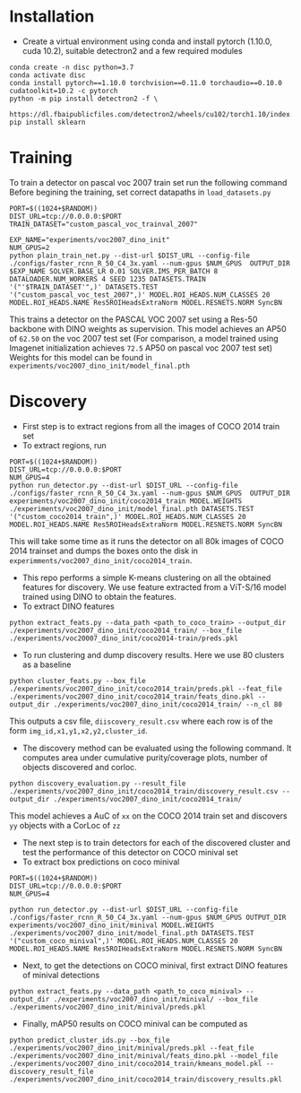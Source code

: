 # Installation
- Create a virtual environment using conda and install pytorch (1.10.0, cuda 10.2), suitable detectron2 and a few required modules
```
conda create -n disc python=3.7
conda activate disc
conda install pytorch==1.10.0 torchvision==0.11.0 torchaudio==0.10.0 cudatoolkit=10.2 -c pytorch
python -m pip install detectron2 -f \
  https://dl.fbaipublicfiles.com/detectron2/wheels/cu102/torch1.10/index.html
pip install sklearn
```

# Training
To train a detector on pascal voc 2007 train set run the following command
Before begining the training, set correct datapaths in `load_datasets.py`
```
PORT=$((1024+$RANDOM))
DIST_URL=tcp://0.0.0.0:$PORT
TRAIN_DATASET="custom_pascal_voc_trainval_2007"

EXP_NAME="experiments/voc2007_dino_init"
NUM_GPUS=2
python plain_train_net.py --dist-url $DIST_URL --config-file ./configs/faster_rcnn_R_50_C4_3x.yaml --num-gpus $NUM_GPUS  OUTPUT_DIR $EXP_NAME SOLVER.BASE_LR 0.01 SOLVER.IMS_PER_BATCH 8 DATALOADER.NUM_WORKERS 4 SEED 1235 DATASETS.TRAIN '("'$TRAIN_DATASET'",)' DATASETS.TEST '("custom_pascal_voc_test_2007",)' MODEL.ROI_HEADS.NUM_CLASSES 20 MODEL.ROI_HEADS.NAME Res5ROIHeadsExtraNorm MODEL.RESNETS.NORM SyncBN
```
This trains a detector on the PASCAL VOC 2007 set using a Res-50 backbone with DINO weights as supervision. This model achieves an AP50 of `62.50` on the voc 2007 test set (For comparison, a model trained using Imagenet initialization achieves `72.5` AP50 on pascal voc 2007 test set)
Weights for this model can be found in `experiments/voc2007_dino_init/model_final.pth`

# Discovery
- First step is to extract regions from all the images of COCO 2014 train set
- To extract regions, run
```
PORT=$((1024+$RANDOM))
DIST_URL=tcp://0.0.0.0:$PORT
NUM_GPUS=4
python run_detector.py --dist-url $DIST_URL --config-file ./configs/faster_rcnn_R_50_C4_3x.yaml --num-gpus $NUM_GPUS  OUTPUT_DIR experiments/voc2007_dino_init/coco2014_train MODEL.WEIGHTS ./experiments/voc2007_dino_init/model_final.pth DATASETS.TEST '("custom_coco2014_train",)' MODEL.ROI_HEADS.NUM_CLASSES 20 MODEL.ROI_HEADS.NAME Res5ROIHeadsExtraNorm MODEL.RESNETS.NORM SyncBN
```
This will take some time as it runs the detector on all 80k images of COCO 2014 trainset and dumps the boxes onto the disk in `experimments/voc2007_dino_init/coco2014_train`.

- This repo performs a simple K-means clustering on all the obtained features for discovery. We use feature extracted from a ViT-S/16 model trained using DINO to obtain the features.
- To extract DINO features
```
python extract_feats.py --data_path <path_to_coco_train> --output_dir ./experiments/voc2007_dino_init/coco2014_train/ --box_file ./experiments/voc20007_dino_init/coco2014-train/preds.pkl
```

- To run clustering and dump discovery results. Here we  use 80 clusters as a baseline
```
python cluster_feats.py --box_file ./experiments/voc2007_dino_init/coco2014_train/preds.pkl --feat_file ./experiments/voc2007_dino_init/coco2014_train/feats_dino.pkl --output_dir ./experiments/voc2007_dino_init/coco2014_train/ --n_cl 80
```
This outputs a csv file, `diiscovery_result.csv` where each row is of the form `img_id,x1,y1,x2,y2,cluster_id`.

- The discovery method can be evaluated using the following command. It computes area under cumulative purity/coverage plots, number of objects discovered and corloc.
```
python discovery_evaluation.py --result_file ./experiments/voc2007_dino_init/coco2014_train/discovery_result.csv --output_dir ./experiments/voc2007_dino_init/coco2014_train/
 ```
This model achieves a AuC of `xx` on the COCO 2014 train set and discovers `yy` objects with a CorLoc of `zz`

- The next step is to train detectors for each of the discovered cluster and test the performance of this detector on COCO minival set
- To extract box predictions on coco minival
```
PORT=$((1024+$RANDOM))
DIST_URL=tcp://0.0.0.0:$PORT
NUM_GPUS=4

python run_detector.py --dist-url $DIST_URL --config-file ./configs/faster_rcnn_R_50_C4_3x.yaml --num-gpus $NUM_GPUS OUTPUT_DIR experiments/voc2007_dino_init/minival MODEL.WEIGHTS ./experiments/voc2007_dino_init/model_final.pth DATASETS.TEST '("custom_coco_minival",)' MODEL.ROI_HEADS.NUM_CLASSES 20 MODEL.ROI_HEADS.NAME Res5ROIHeadsExtraNorm MODEL.RESNETS.NORM SyncBN
```

- Next, to get the detections on COCO minival, first extract DINO features of minival detections
```
python extract_feats.py --data_path <path_to_coco_minival> --output_dir ./experiments/voc2007_dino_init/minival/ --box_file ./experiments/voc2007_dino_init/minival/preds.pkl
```
- Finally, mAP50 results on COCO minival can be computed as 
```
python predict_cluster_ids.py --box_file ./experiments/voc2007_dino_init/minival/preds.pkl --feat_file ./experiments/voc2007_dino_init/minival/feats_dino.pkl --model_file ./experiments/voc2007_dino_init/coco2014_train/kmeans_model.pkl --discovery_result_file ./experiments/voc2007_dino_init/coco2014_train/discovery_results.pkl
```
